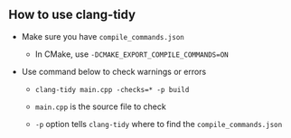 ## How to use clang-tidy

- Make sure you have `compile_commands.json`
  
  - In CMake, use `-DCMAKE_EXPORT_COMPILE_COMMANDS=ON`

- Use command below to check warnings or errors
  
  - `clang-tidy main.cpp -checks=* -p build`
  
  - `main.cpp` is the source file to check
  
  - `-p` option tells `clang-tidy` where to find the `compile_commands.json`




